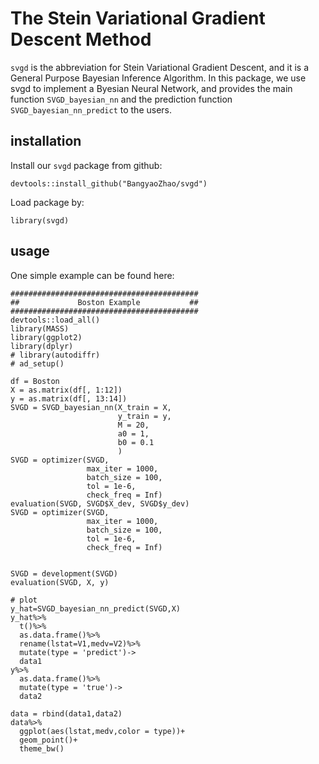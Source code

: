 # The Stein Variational Gradient Descent Method
`svgd` is the abbreviation for Stein Variational Gradient Descent, and it is a General Purpose Bayesian Inference Algorithm. In this package, we use svgd to implement a Byesian Neural Network, and provides the main function `SVGD_bayesian_nn` and the prediction function `SVGD_bayesian_nn_predict` to the users. 

## installation

Install our `svgd` package from github:
```
devtools::install_github("BangyaoZhao/svgd")
```

Load package by:
```
library(svgd)
```

## usage

One simple example can be found here:

```
##########################################
##             Boston Example           ##
##########################################
devtools::load_all()
library(MASS)
library(ggplot2)
library(dplyr)
# library(autodiffr)
# ad_setup()

df = Boston
X = as.matrix(df[, 1:12])
y = as.matrix(df[, 13:14])
SVGD = SVGD_bayesian_nn(X_train = X,
                        y_train = y,
                        M = 20,
                        a0 = 1,
                        b0 = 0.1
                        )
SVGD = optimizer(SVGD,
                 max_iter = 1000,
                 batch_size = 100,
                 tol = 1e-6,
                 check_freq = Inf)
evaluation(SVGD, SVGD$X_dev, SVGD$y_dev)
SVGD = optimizer(SVGD,
                 max_iter = 1000,
                 batch_size = 100,
                 tol = 1e-6,
                 check_freq = Inf)


SVGD = development(SVGD)
evaluation(SVGD, X, y)

# plot
y_hat=SVGD_bayesian_nn_predict(SVGD,X)
y_hat%>%
  t()%>%
  as.data.frame()%>%
  rename(lstat=V1,medv=V2)%>%
  mutate(type = 'predict')->
  data1
y%>%
  as.data.frame()%>%
  mutate(type = 'true')->
  data2

data = rbind(data1,data2)
data%>%
  ggplot(aes(lstat,medv,color = type))+
  geom_point()+
  theme_bw()
```
